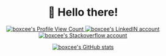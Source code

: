 <div align="center">
  <h1>👋 Hello there!</h1>

  <p>
    <a href="https://github.com/boxcee">
      <img
        src="https://komarev.com/ghpvc/?username=boxcee"
        alt="boxcee's Profile View Count"/>
    </a>
    <a href="https://www.linkedin.com/in/mosvh" target="_blank">
      <img
        src="https://img.shields.io/badge/linkedin-connect-blue?logo=linkedin&style=flat-square"
        alt="boxcee's LinkedIN account"/>
    </a>
    <a href="https://stackoverflow.com/users/2591194/moritz-schmitz-v-h%c3%bclst" target="_blank">
      <img
        src="https://img.shields.io/badge/stackoverflow-profile-orange?logo=stackoverflow&style=flat-square"
        alt="boxcee's Stackoverflow account"/>
    </a>
  </p>

  <p>
    <a href="https://github.com/boxcee">
      <img
        src="https://github-readme-stats.vercel.app/api?username=boxcee&show_icons=true&count_private=true&theme=react&hide_border=true"
        alt="boxcee's GitHub stats"/>
    </a>
  </p>
  <!--
  <p>
    <a href="https://github.com/boxcee">
      <img
        src="https://github-readme-stats.vercel.app/api/top-langs/?username=boxcee&theme=react&layout=compact&hide_border=true"
        alt="boxcee's GitHub stats"/>
      <img
        src="https://github-readme-stats.vercel.app/api/wakatime?username=boxcee&theme=react&hide_border=true"
        alt="boxcee's GitHub stats"/>
    </a>
  </p>
  -->

</div>
